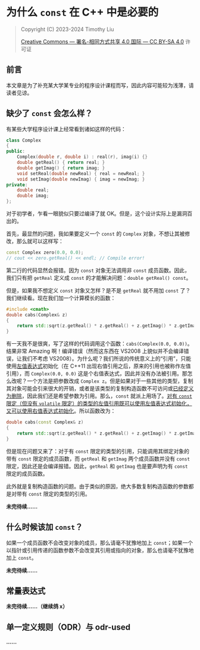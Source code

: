 # 为什么 `const` 在 C++ 中是必要的

> Copyright (C) 2023-2024 Timothy Liu
>
> [Creative Commons — 署名-相同方式共享 4.0 国际 — CC BY-SA 4.0](https://creativecommons.org/licenses/by-sa/4.0/deed.zh-Hans) 许可证

## 前言

本文章是为了补充某大学某专业的程序设计课程而写，因此内容可能较为浅薄，请读者见谅。

## 缺少了 `const` 会怎么样？

有某些大学程序设计课上经常看到诸如这样的代码： 

```c++
class Complex
{
public:
    Complex(double r, double i) : real(r), imag(i) {}
    double getReal() { return real; }
    double getImag() { return imag; }
    void setReal(double newReal) { real = newReal; }
    void setImag(double newImag) { imag = newImag; }
private:
    double real;
    double imag;
};
```

对于初学者，乍看一眼貌似只要过编译了就 OK。但是，这个设计实际上是漏洞百出的。

首先，最显然的问题，我如果要定义一个 `const` 的 `Complex` 对象，不想让其被修改，那么就可以这样写：

```cpp
const Complex zero(0.0, 0.0);
// cout << zero.getReal() << endl; // Compile error!
```

第二行的代码显然会报错。因为 `const` 对象无法调用非 `const` 成员函数。因此，我们只有把 `getReal` 定义成 `const` 的才能解决问题：`double getReal() const`。

但是，如果我不想定义 `const` 对象又怎样？是不是 `getReal` 就不用加 `const` 了？我们继续看。现在我们加一个计算模长的函数：

```c++
#include <cmath>
double cabs(Complex& z)
{
    return std::sqrt(z.getReal() * z.getReal() + z.getImag() * z.getImag());
}
```

有一天我不是很爽，写了这样的代码调用这个函数：`cabs(Complex(0.0, 0.0))`。结果非常 Amazing 啊！编译错误（然而这东西在 VS2008 上貌似并不会编译错误，让我们不考虑 VS2008）。为什么呢？我们所说的传统意义上的“引用”，只能使用[左值表达式](./lvalue-and-rvalue.md)初始化（在 C++11 出现右值引用之后，原来的引用也被称作左值引用），而 `Complex(0.0, 0.0)` 这是个右值表达式，因此并没有办法被引用。那怎么改呢？一个方法是把参数改成 `Complex z`。但是如果对于一些其他的类型，复制其对象可能会引来很大的开销，或者是该类型的复制构造函数不可访问或[已经定义为删除](https://zh.cppreference.com/w/cpp/language/function#.E5.BC.83.E7.BD.AE.E5.87.BD.E6.95.B0)，因此我们还是希望参数为引用。那么，`const` 就派上用场了。[对有 `const` 限定（但没有 `volatile` 限定）的类型的左值引用既可以使用左值表达式初始化，又可以使用右值表达式初始化](https://zh.cppreference.com/w/cpp/language/reference_initialization)。所以函数改为：

```c++
double cabs(const Complex& z)
{
    return std::sqrt(z.getReal() * z.getReal() + z.getImag() * z.getImag());
}
```

但是现在问题又来了：对于有 `const` 限定的类型的引用，只能调用其绑定对象的带有 `const` 限定的成员函数，而 `getReal` 和 `getImag` 两个成员函数并没有 `const` 限定，因此还是会编译报错。因此，`getReal` 和 `getImag` 也是要声明为有 `const` 限定的成员函数。

此外就是复制构造函数的问题。由于类似的原因，绝大多数复制构造函数的参数都是对带有 `const` 限定的类型的引用。

**未完待续……**

## 什么时候该加 `const`？

如果一个成员函数不会改变对象的成员，那么请毫不犹豫地加上 `const`；如果一个以指针或引用传递的函数参数不会改变其引用或指向的对象，那么也请毫不犹豫地加上 `const`。

**未完待续……**

## 常量表达式

**未完待续……（继续鸽 x）**

## 单一定义规则（ODR）与 odr-used

**……**
